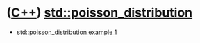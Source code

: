 # ([C++](Cpp.md)) [std::poisson_distribution](CppStdPoisson_distribution.md)

 * [std::poisson_distribution example 1](https://github.com/richelbilderbeek/std_poisson_distribution_example_1)

